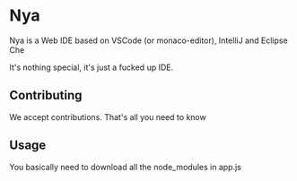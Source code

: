 # Nya

Nya is a Web IDE based on VSCode (or monaco-editor), IntelliJ and Eclipse Che

It's nothing special, it's just a fucked up IDE.

## Contributing

We accept contributions. That's all you need to know

## Usage

You basically need to download all the node_modules in app.js
